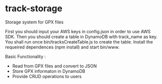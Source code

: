 # track-storage
Storage system for GPX files

First you should input your AWS keys in config.json in order to use AWS SDK.
Then you should create a table in DynamoDB with track_name as key.
You shall run once bin/tracksCreateTable.js to create the table.
Install the requeired dependences (npm install) and start bin/www.

Basic Functionality :

- Read from GPX files and convert to JSON
- Store GPX informaton in DynamoDB
- Provide CRUD operations to users
